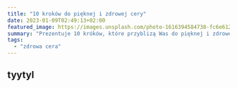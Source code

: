 ```yaml
---
title: "10 kroków do pięknej i zdrowej cery"
date: 2023-01-09T02:49:13+02:00
featured_image: https://images.unsplash.com/photo-1616394584738-fc6e612e71b9?ixlib=rb-4.0.3&ixid=MnwxMjA3fDB8MHxzZWFyY2h8MjN8fGJlYXV0eXxlbnwwfHwwfHw%3D&auto=format&fit=crop&w=500&q=60
summary: "Prezentuje 10 króków, które przyblizą Was do pięknej i zdrowej cery .."
tags:
  - "zdrowa cera"
---
```


## tyytyl
